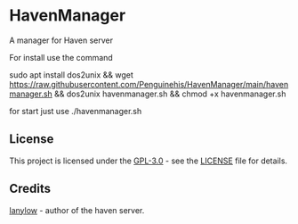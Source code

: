 # HavenManager
A manager for Haven server

For install use the command

sudo apt install dos2unix && wget https://raw.githubusercontent.com/Penguinehis/HavenManager/main/havenmanager.sh && dos2unix havenmanager.sh && chmod +x havenmanager.sh

for start just use ./havenmanager.sh



## License

This project is licensed under the [GPL-3.0](https://opensource.org/licenses/GPL-3.0) - see the [LICENSE](LICENSE.md) file for details.

## Credits

[lanylow](https://github.com/lanylow) - author of the haven server.
